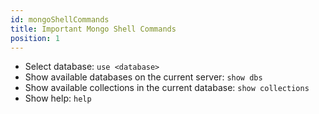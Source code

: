 ```yaml
---
id: mongoShellCommands
title: Important Mongo Shell Commands
position: 1
---
```


- Select database: `use <database>`
- Show available databases on the current server: `show dbs`
- Show available collections in the current database: `show collections`
- Show help: `help`
